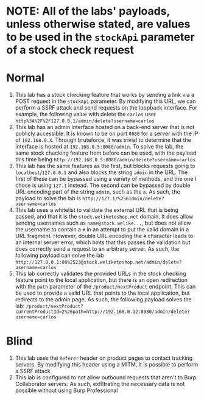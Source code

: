 # NOTE: All of the labs' payloads, unless otherwise stated, are values to be used in the `stockApi` parameter of a stock check request

# Normal
1. This lab has a stock checking feature that works by sending a link via a POST request in the `stockApi` parameter. By modifying this URL, we can perform a SSRF attack and send requests on the loopback interface. For example, the following value with delete the `carlos` user `http%3A%2F%2F127.0.0.1/admin/delete?username=carlos`
2. This lab has an admin interface hosted on a back-end server that is not publicly accessible. It is known to be on port `8080` for a server with the IP of `192.168.0.X`. Through bruteforce, it was trivial to determine that the interface is hosted at `192.168.0.5:8080/admin`. To solve the lab, the same stock checking feature from before can be used, with the payload this time being `http://192.168.0.5:8080/admin/delete?username=carlos`
3. This lab has the same features as the first, but blocks requests going to `localhost`/`127.0.0.1` and also blocks the string `admin` in the URL. The first of these can be bypassed using a variety of methods, and the one I chose is using `127.1` instead. The second can be bypassed by double URL encoding part of the string `admin`, such as the `a`. As such, the payload to solve the lab is `http://127.1/%2561dmin/delete?username=carlos`
4. This lab uses a whitelist to validate the external URL that is being passed, and that it is the `stock.weliketoshop.net` domain. It does allow sending usernames such as `name@stock.welike...`, but does not allow the username to contain a `#` in an attempt to put the valid domain in a URL fragment. However, double URL encoding the `#` character leads to an internal server error, which hints that this passes the validation but does correctly send a request to an arbitrary server. As such, the following payload can solve the lab `http://127.0.0.1:80%2523@stock.weliketoshop.net/admin/delete?username=carlos`
5. This lab correctly validates the provided URLs in the stock checking feature point to the local application, but there is an open redirection with the `path` parameter of the `/product/nextProduct` endpoint. This can be used to provide a valid URL that points to the local application, but redirects to the admin page. As such, the following payload solves the lab: `/product/nextProduct?currentProductId=2%26path=http://192.168.0.12:8080/admin/delete?username=carlos`

# Blind
1. This lab uses the `Referer` header on product pages to contact tracking servers. By modifying this header using a MITM, it is possible to perform a SSRF attack
2. This lab is configured to not allow outbound requests that aren't to Burp Collaborator servers. As such, exfiltrating the necessary data is not possible without using Burp Professional
